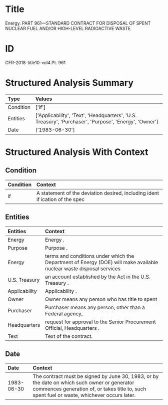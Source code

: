 # Title

 Energy. PART 961—STANDARD CONTRACT FOR DISPOSAL OF SPENT NUCLEAR FUEL AND/OR HIGH-LEVEL RADIOACTIVE WASTE


# ID

 CFR-2018-title10-vol4.Pt. 961


# Structured Analysis Summary

| Type      | Values                                                                                                |
|:----------|:------------------------------------------------------------------------------------------------------|
| Condition | ['if']                                                                                                |
| Entities  | ['Applicability', 'Text', 'Headquarters', 'U.S. Treasury', 'Purchaser', 'Purpose', 'Energy', 'Owner'] |
| Date      | ['1983-06-30']                                                                                        |


# Structured Analysis With Context

 


## Condition

| Condition   | Context                                                                      |
|:------------|:-----------------------------------------------------------------------------|
| if          | A statement of the deviation desired, including ident if ication of the spec |


## Entities

| Entities      | Context                                                                                                             |
|:--------------|:--------------------------------------------------------------------------------------------------------------------|
| Energy        | Energy .                                                                                                            |
| Purpose       | Purpose .                                                                                                           |
| Energy        | terms and conditions under which the Department of Energy (DOE) will make available nuclear waste disposal services |
| U.S. Treasury | an account established by the Act in the U.S. Treasury .                                                            |
| Applicability | Applicability .                                                                                                     |
| Owner         | Owner means any person who has title to spent                                                                       |
| Purchaser     | Purchaser means any person, other than a Federal agency,                                                            |
| Headquarters  | request for approval to the Senior Procurement Official, Headquarters .                                             |
| Text          | Text  of the contract.                                                                                              |


## Date

| Date       | Context                                                                                                                                                                                     |
|:-----------|:--------------------------------------------------------------------------------------------------------------------------------------------------------------------------------------------|
| 1983-06-30 | The contract must be signed by June 30, 1983, or by the date on which such owner or generator commences generation of, or takes title to, such spent fuel or waste, whichever occurs later. |


